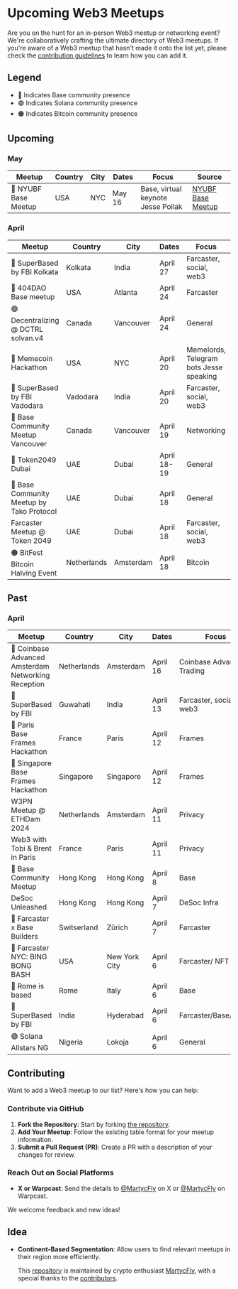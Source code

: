 # Upcoming Web3 Meetups

Are you on the hunt for an in-person Web3 meetup or networking event? We're collaboratively crafting the ultimate directory of Web3 meetups. If you're aware of a Web3 meetup that hasn't made it onto the list yet, please check the [contribution guidelines](#contributing) to learn how you can add it.


## Legend

- 🔵 Indicates Base community presence
- 🟣 Indicates Solana community presence
- 🟠 Indicates Bitcoin community presence

## Upcoming
### May 
| Meetup              | Country | City | Dates | Focus                              | Source                                                                             |
|---------------------|---------|------|-------|------------------------------------|------------------------------------------------------------------------------------|
| 🔵 NYUBF Base Meetup | USA     | NYC  | May 16 | Base, virtual keynote Jesse Pollak | [NYUBF Base Meetup](https://lu.ma/nycbasemeetup)                                       |


### April 
| Meetup                                    | Country     | City      | Dates       | Focus                                   | Source                                                                             |
|-------------------------------------------|-------------|-----------|-------------|-----------------------------------------|------------------------------------------------------------------------------------|
| 🔵 SuperBased by FBI  Kolkata             | Kolkata     | India     | April 27    | Farcaster, social, web3                 | [SuperBased Kolkata](https://lu.ma/8nxxuu7k)                                       |
| 🔵 404DAO Base meetup                     | USA         | Atlanta   | April 24    | Farcaster                               | [404DAO Meetup](https://lu.ma/m27ue61u)                                            |
| 🟣 Decentralizing @ DCTRL solvan.v4       | Canada      | Vancouver | April 24    | General                                 | [DCTRL](https://lu.ma/n77xud18)                                                    |
| 🔵 Memecoin Hackathon                     | USA         | NYC       | April 20    | Memelords, Telegram bots Jesse speaking | [Memecoin Hackathon](https://lu.ma/var4q85z)                                            |
| 🔵 SuperBased by FBI Vadodara             | Vadodara    | India     | April 20    | Farcaster, social, web3                 | [SuperBased Vadodara](https://lu.ma/tmst2es0)                                      |
| 🔵 Base Community Meetup Vancouver        | Canada      | Vancouver | April 19    | Networking                              | [Base Vancouver](https://lu.ma/basevancouver)                                      |
| 🔵 Token2049 Dubai                        | UAE         | Dubai     | April 18-19 | General                                 | [Token2049](https://www.dubai.token2049.com/)                                      |
| 🔵 Base Community Meetup by Tako Protocol | UAE         | Dubai     | April 18    | General                                 | [Base Taco protocol](https://lu.ma/Base_Dubai)                                     |
| Farcaster Meetup @ Token 2049             | UAE         | Dubai     | April 18    | Farcaster, social, web3                 | [Farcaster Dubai](https://lu.ma/Farcaster_Dubai)                                   |
| 🟠 BitFest Bitcoin Halving Event          | Netherlands | Amsterdam | April 18    | Bitcoin                                 | [Bitcoin Halving Event](https://bitfest.nl/)                                       |



## Past
### April 
| Meetup                       | Country     | City          | Dates   | Focus                 | Source                                                                         |
|------------------------------|-------------|---------------|---------|-----------------------|--------------------------------------------------------------------------------|
| 🔵 Coinbase Advanced Amsterdam Networking Reception | Netherlands | Amsterdam | April 16    | Coinbase Advanced/ Trading | [Coinbase Traders](https://twitter.com/coinbasetraders/status/1775582204434710823) |
| 🔵 SuperBased by FBI                               | Guwahati    | India     | April 13    | Farcaster, social, web3    | [SuperBased Guwahati](https://lu.ma/ro2k6f57)                                      |
| 🔵 Paris Base Frames Hackathon                      | France      | Paris     | April 12    | Frames                     | [BasedParis](https://lu.ma/4hdpgqs2)                                               |
| 🔵 Singapore Base Frames Hackathon                  | Singapore            | Singapore | April 12    | Frames                     | [BasedSingapore](https://lu.ma/z6009042)                                           |
| W3PN Meetup @ ETHDam 2024                           | Netherlands          | Amsterdam | April 11    | Privacy                    | [W3PN Meetup](https://lu.ma/w3pn-meetup-ams1)                                      |
| Web3 with Tobi & Brent in Paris                     | France               | Paris     | April 11    | Privacy                    | [Web3 with Tobi & Brent](https://lu.ma/l4edj0g6)                                   |
| 🔵 Base Community Meetup                            | Hong Kong            | Hong Kong | April 8 | Base                       | [Base Community Meetup](https://lu.ma/Base_HK)                                     |
| DeSoc Unleashed              | Hong Kong   | Hong Kong     | April 7 | DeSoc Infra           | [DeSoc Unleashed](https://twitter.com/TakoProtocol/status/1775823728284484049) |
| 🔵 Farcaster x Base Builders | Switserland | Zürich        | April 7 | Farcaster             | [Farcaster x Base Builders](https://lu.ma/bvaszyxc)                            |
| 🔵 Farcaster NYC: BING BONG BASH  | USA         | New York City | April 6 | Farcaster/ NFT        | [Farcaster NYC: BING BONG BASH](https://events.xyz/4c52d89e)                   |
| 🔵 Rome is based             | Rome        | Italy         | April 6 | Base                  | [Rome is based](https://lu.ma/urbe-hacker-house-base)                          |
| 🔵 SuperBased by FBI         | India       | Hyderabad     | April 6 | Farcaster/Base/Social | [SuperBased by FBI](https://lu.ma/fbi-hyd)                                     |
| 🟣 Solana Allstars NG        | Nigeria       | Lokoja     | April 6 | General               | [Solana Allstars NG ](https://lu.ma/5nxtsw3b)                                     |




## Contributing

Want to add a Web3 meetup to our list? Here's how you can help:

### Contribute via GitHub

1. **Fork the Repository**: Start by forking [the repository](https://github.com/martijncvv/web3-meetups).
2. **Add Your Meetup**: Follow the existing table format for your meetup information.
3. **Submit a Pull Request (PR)**: Create a PR with a description of your changes for review.

### Reach Out on Social Platforms

- **X or Warpcast**: Send the details to [@MartycFly](https://twitter.com/Marty_cFly) on X or [@MartycFly](https://warpcast.com/martycfly) on Warpcast.


We welcome feedback and new ideas!


## Idea
- **Continent-Based Segmentation**: Allow users to find relevant meetups in their region more efficiently.



  This [repository](https://github.com/Martijncvv/Web3-meetups) is maintained by crypto enthusiast [MartycFly](https://github.com/Martijncvv/), with a special thanks to the [contributors](https://github.com/Martijncvv/Web3-meetups/graphs/contributors).

